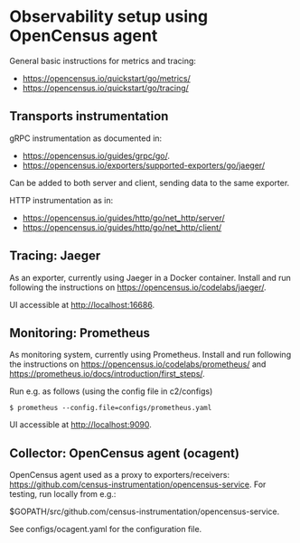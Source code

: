 # Observability setup using OpenCensus agent

General basic instructions for metrics and tracing:

- <https://opencensus.io/quickstart/go/metrics/>
- <https://opencensus.io/quickstart/go/tracing/>

## Transports instrumentation

gRPC instrumentation as documented in:

- <https://opencensus.io/guides/grpc/go/>. 
- <https://opencensus.io/exporters/supported-exporters/go/jaeger/>

Can be added to both server and client, sending data to the same
exporter.

HTTP instrumentation as in:

- <https://opencensus.io/guides/http/go/net_http/server/>
- <https://opencensus.io/guides/http/go/net_http/client/>

## Tracing: Jaeger

As an exporter, currently using Jaeger in a Docker container. Install
and run following the instructions on
<https://opencensus.io/codelabs/jaeger/>.

UI accessible at <http://localhost:16686>.

## Monitoring: Prometheus

As monitoring system, currently using Prometheus. Install and run
following the instructions on
<https://opencensus.io/codelabs/prometheus/> and
<https://prometheus.io/docs/introduction/first_steps/>.

Run e.g. as follows (using the config file in c2/configs)

``` 
$ prometheus --config.file=configs/prometheus.yaml
``` 

UI accessible at <http://localhost:9090>.

## Collector: OpenCensus agent (ocagent)

OpenCensus agent used as a proxy to exporters/receivers:
<https://github.com/census-instrumentation/opencensus-service>.
For testing, run locally from e.g.:

$GOPATH/src/github.com/census-instrumentation/opencensus-service.

See configs/ocagent.yaml for the configuration file.

